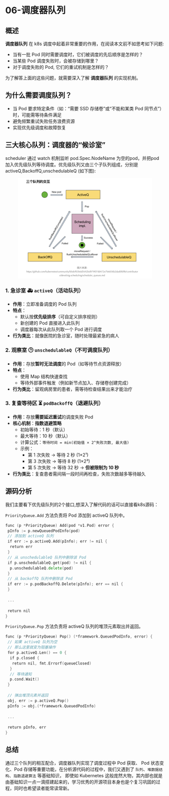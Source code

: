 # 06-调度器队列

## 概述

**调度器队列** 在 k8s 调度中起着非常重要的作用，在阅读本文前不如思考如下问题:

* 当有一批 Pod 同时需要调度时，它们被调度的先后顺序是怎样的？
* 当某些 Pod 调度失败时，会被存储到哪里？
* 对于调度失败的 Pod, 它们的重试机制是怎样的？

为了解答上面的这些问题，就需要深入了解 **调度器队列** 的实现机制。

## 为什么需要调度队列？

* 当 Pod 要求特定条件（如：“需要 SSD 存储卷”或“不能和某类 Pod 同节点”）时，可能需等待条件满足
* 避免频繁重试失败任务浪费资源
* 实现优先级调度和故障恢复

## 三大核心队列：调度器的“候诊室”

scheduler 通过 watch 机制监听 pod.Spec.NodeName 为空的pod，并把pod 加入优先级队列等待调度。优先级队列又由三个子队列组成，分别是 activeQ,BackoffQ,unschedulableQ (如下图):

<figure><img src="../../.gitbook/assets/截屏2025-08-14 17.53.07.png" alt=""><figcaption></figcaption></figure>

### 1. 急诊室 🚑 `activeQ`（活动队列）

* **作用**：立即准备调度的 Pod 队列
* **特点**：
  * 默认按**优先级排序**（可自定义排序规则）
  * 新创建的 Pod 直接进入此队列
  * 调度器每次从此队列取一个 Pod 进行调度
* **行为类比**：就像医院的急诊室，随时处理最紧急的病人

### 2. 观察室 🕒 `unschedulableQ`（不可调度队列）

* **作用**：存放**暂时无法调度**的 Pod（如等待节点资源释放）
* **特点**：
  * 使用 Map 结构快速查找
  * 等待外部事件触发（例如新节点加入、存储卷创建完成）
* **行为类比**：留观病房里的患者，需等待检查结果出来才能治疗

### 3. 复查等待区 ⏳ `podBackoffQ`（退避队列）

* **作用**：存放**需要延迟重试**的调度失败 Pod
* **核心机制**：**指数退避策略**
  * 初始等待：1 秒（默认）
  * 最大等待：10 秒（默认）
  * 计算公式：`等待时间 = min(初始值 × 2^失败次数, 最大值)`
  * 示例：
    * 第 1 次失败 → 等待 2 秒 (1×2¹)
    * 第 3 次失败 → 等待 8 秒 (1×2³)
    * 第 5 次失败 → 等待 32 秒 → **但被限制为 10 秒**
* **行为类比**：复查患者需间隔一段时间再检查，失败次数越多等待越久

## 源码分析

我们主要看下优先级队列的2个接口,想深入了解代码的话可以直接看k8s源码：

`PriorityQueue.Add` 方法负责将 Pod 添加到 activeQ 队列中。

```go
func (p *PriorityQueue) Add(pod *v1.Pod) error {
 pInfo := p.newQueuedPodInfo(pod)
 // 添加到 activeQ 队列
 if err := p.activeQ.Add(pInfo); err != nil {
  return err
 }
 // 从 unschedulableQ 队列中删除该 Pod
 if p.unschedulableQ.get(pod) != nil {
  p.unschedulableQ.delete(pod)
 }
 // 从 backoffQ 队列中删除该 Pod
 if err := p.podBackoffQ.Delete(pInfo); err == nil {
 }

 ...

 return nil
}
```

`PriorityQueue.Pop` 方法负责将 activeQ 队列的堆顶元素取出并返回。

```go
func (p *PriorityQueue) Pop() (*framework.QueuedPodInfo, error) {
 // 如果 activeQ 队列为空
 // 那么这里就变为阻塞操作
 for p.activeQ.Len() == 0 {
  if p.closed {
   return nil, fmt.Errorf(queueClosed)
  }
  // 等待通知
  p.cond.Wait()
 }

 // 弹出堆顶元素并返回
 obj, err := p.activeQ.Pop()
 pInfo := obj.(*framework.QueuedPodInfo)

 ...

 return pInfo, err
}
```

## 总结

通过三个队列的相互配合，调度器队列实现了调度过程中 Pod 获取、 Pod 状态变化、Pod 存储等重要功能，在分析源代码的过程中，我们又遇到了 `队列`、`堆数据结构`、`指数退避算法` 等基础知识， 即使如 Kubernetes 这般庞然大物，其内部也就是由基础知识一点一滴搭建起来的，学习优秀的开源项目本身也是个复习巩固的过程，同时也希望读者能常读常新。
